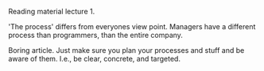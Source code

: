 Reading material lecture 1.

'The process' differs from everyones view point. Managers have a different process than programmers, than the entire company.

Boring article. Just make sure you plan your processes and stuff and be aware of them. I.e., be clear, concrete, and targeted.